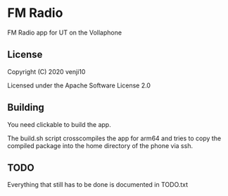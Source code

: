 # FM Radio

FM Radio app for UT on the Vollaphone

## License

Copyright (C) 2020  venji10

Licensed under the Apache Software License 2.0

## Building

You need clickable to build the app.

The build.sh script crosscompiles the app for arm64
and tries to copy the compiled package into the home directory of the phone via ssh.

## TODO

Everything that still has to be done is documented in TODO.txt 
